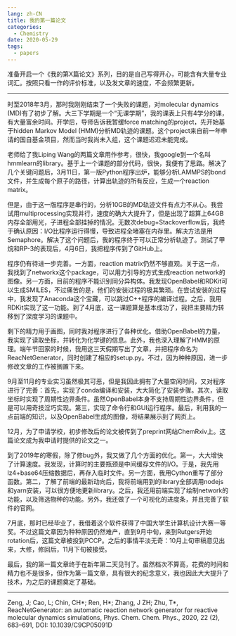 ```yaml
---
lang: zh-CN
title: 我的第一篇论文
categories:
  - Chemistry
date: 2020-05-29
tags:
  - papers
---
```

准备开启一个《我的第X篇论文》系列，目的是自己写得开心，可能含有大量专业词汇。按照只看一作的评价标准，以及发文章的速度，不会频繁更新。

---

时至2018年3月，那时我刚刚结束了一个失败的课题，对molecular dynamics (MD)有了初步了解。大三下学期是一个“无课学期”，我的课表上只有4学分的课，有大量富余时间。开学后，导师告诉我暂缓force matching的project，先开始基于hidden Markov Model (HMM)分析MD轨迹的课题。这个project来自前一年申请的国自基金项目，然而当时我尚未入组，这个课题迟迟未能完成。

老师给了我Liping Wang的两篇文章用作参考，很快，我google到一个名叫hmmlearn的library。基于上一个课题的部分代码，很快，我便有了思路。解决了几个关键问题后，3月11日，第一版Python程序出炉，能够分析LAMMPS的bond文件，并生成每个原子的路径，计算出轨迹的所有反应，生成一个reaction matrix。

但是，由于这一版程序是串行的，分析10GB的MD轨迹文件有点力不从心。我尝试用multiprocessing实现并行，速度的确大大提升了，但是出现了超算上64GB内存全部用光，子进程全部挂掉的情况。无数次debug+Stackoverflow后，我终于确认原因：I/O比程序运行得慢，导致进程全堵塞在内存里。解决方法是用Semaphore。解决了这个问题后，我的程序终于可以正常分析轨迹了。测试了甲烷和RP-3的表现后，4月6日，我把程序传到了GitHub上。

程序仍有待进一步完善。一方面，reaction matrix仍然不够直观。关于这一点，我找到了networkx这个package，可以用力引导的方式生成reaction network的图像。另一方面，目前的程序不能识别同分异构体。我发现OpenBabel和RDKit可以生成SMILES，不过痛苦的是，他们的安装过程的极其繁琐。在尝试安装的过程中，我发现了Anaconda这个宝藏，可以跳过C++程序的编译过程。之后，我用RDKit实现了这一功能。到了4月底，这一课题算是基本成功了，我把主要精力转移到了深度学习的课题中。

剩下的精力用于画图，同时我对程序进行了各种优化。借助OpenBabel的力量，我实现了读取坐标，并转化为化学键的信息。此外，我也深入理解了HMM的原理。端午节回家的时候，我用这三天假期写出了文章，并把程序命名为ReacNetGenerator，同时创建了相应的setup.py。不过，因为种种原因，进一步修改文章的工作被搁置下来。

9月至11月的专业实习虽然极其可恶，但是我因此拥有了大量空闲时间，又对程序进行了完善：首先，实现了conda编译和安装，大大简化了安装步骤。其次，读取坐标时实现了周期性边界条件。虽然OpenBabel本身不支持周期性边界条件，但是可以用奇技淫巧实现。第三，实现了命令行和GUI运行程序。最后，利用我的一点前端的知识，以及OpenBabel生成的图像，将结果展示到了网页上。

12月，为了申请学校，初步修改后的论文被传到了preprint网站ChemRxiv上。这篇论文成为我申请时提供的论文之一。

到了2019年的寒假，除了修bug外，我又做了几个方面的优化。第一，大大增快了计算速度。我发现，计算时的主要瓶颈是中间缓存文件的I/O。于是，我先用lz4+base64压缩数据后，再存入临时文件。另一方面，我用Cython重写了部分函数。第二，了解了前端的最新动向后，我将前端用到的library全部调用nodejs和yarn安装，可以很方便地更新library。之后，我还用前端实现了绘制network的功能，以及筛选物种的功能。另外，我还做了一个可视化的进度条，并且完善了软件的官网。

7月底，那时已经毕业了，我借着这个软件获得了中国大学生计算机设计大赛一等奖。不过这篇文章因为种种原因仍然难产，直到9月中旬，来到Rutgers开始rotation后，这篇文章被投到PCCP。之后的事情平淡无奇：10月上旬审稿意见出来，大修，修回后，11月下旬被接受。

最后，我的第一篇文章终于在新年第二天见刊了。虽然档次不算高，花费的时间和精力也不是很多，但作为第一篇文章，具有很大的纪念意义，我也因此大大提升了技术，为之后的课题奠定了基础。

---

Zeng, J; Cao, L; Chin, CH\*; Ren, H\*; Zhang, J ZH; Zhu, T\*, ReacNetGenerator: an automatic reaction network generator for reactive molecular dynamics simulations, Phys. Chem. Chem. Phys., 2020, 22 (2), 683–691, DOI: 10.1039/C9CP05091D
